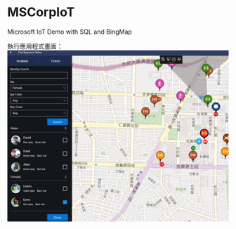 # MSCorpIoT
Microsoft IoT Demo with SQL and BingMap


執行應用程式畫面：
![image](https://github.com/AlenChung/MSCorpIoT/blob/master/FirstResponsePowerBI/Images/14976060_120300000883431883_1873651573_o.png.jpeg)
